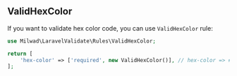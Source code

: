 ## ValidHexColor

If you want to validate hex color code, you can use `ValidHexColor` rule:

```php
use Milwad\LaravelValidate\Rules\ValidHexColor;

return [
    'hex-color' => ['required', new ValidHexColor()], // hex-color => #fcba03
];
```
